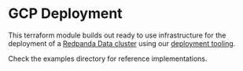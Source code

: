 # GCP Deployment

This terraform module builds out ready to use infrastructure for the deployment of a [Redpanda Data cluster](https://redpanda.com/) using our [deployment tooling](https://github.com/redpanda-data/deployment-automation). 

Check the examples directory for reference implementations. 


